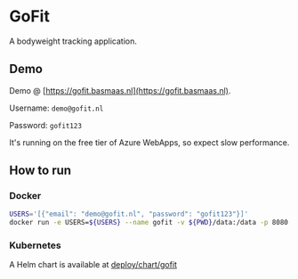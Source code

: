 # GoFit

A bodyweight tracking application.

## Demo

Demo @ [https://gofit.basmaas.nl](https://gofit.basmaas.nl).


Username: `demo@gofit.nl`

Password: `gofit123`

It's running on the free tier of Azure WebApps, so expect slow performance.

## How to run

### Docker

```bash
USERS='[{"email": "demo@gofit.nl", "password": "gofit123"}]'
docker run -e USERS=${USERS} --name gofit -v ${PWD}/data:/data -p 8080:8080 bamaas/gofit:latest
```

### Kubernetes

A Helm chart is available at [deploy/chart/gofit](deploy/chart/gofit)

